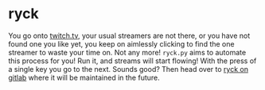 # ryck

You go onto [twitch.tv](https://twitch.tv/), your usual streamers are not there, or you have not found one you like yet, you keep on aimlessly clicking to find the one streamer to waste your time on. Not any more! `ryck.py` aims to automate this process for you! Run it, and streams will start flowing! With the press of a single key you go to the next. Sounds good? Then head over to [ryck on gitlab](https://gitlab.com/johanbluecreek/ryck) where it will be maintained in the future.
